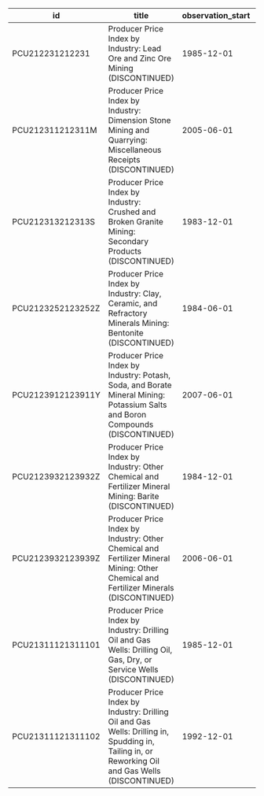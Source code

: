 | id                | title                                                                                                                                             | observation_start   | observation_end   |
|-------------------|---------------------------------------------------------------------------------------------------------------------------------------------------|---------------------|-------------------|
| PCU212231212231   | Producer Price Index by Industry: Lead Ore and Zinc Ore Mining (DISCONTINUED)                                                                     | 1985-12-01          | 2002-06-01        |
| PCU212311212311M  | Producer Price Index by Industry: Dimension Stone Mining and Quarrying: Miscellaneous Receipts (DISCONTINUED)                                     | 2005-06-01          | 2009-11-01        |
| PCU212313212313S  | Producer Price Index by Industry: Crushed and Broken Granite Mining: Secondary Products (DISCONTINUED)                                            | 1983-12-01          | 2012-01-01        |
| PCU2123252123252Z | Producer Price Index by Industry: Clay, Ceramic, and Refractory Minerals Mining: Bentonite (DISCONTINUED)                                         | 1984-06-01          | 2017-12-01        |
| PCU2123912123911Y | Producer Price Index by Industry: Potash, Soda, and Borate Mineral Mining: Potassium Salts and Boron Compounds (DISCONTINUED)                     | 2007-06-01          | 2017-02-01        |
| PCU2123932123932Z | Producer Price Index by Industry: Other Chemical and Fertilizer Mineral Mining: Barite (DISCONTINUED)                                             | 1984-12-01          | 2013-11-01        |
| PCU2123932123939Z | Producer Price Index by Industry: Other Chemical and Fertilizer Mineral Mining: Other Chemical and Fertilizer Minerals (DISCONTINUED)             | 2006-06-01          | 2017-12-01        |
| PCU21311121311101 | Producer Price Index by Industry: Drilling Oil and Gas Wells: Drilling Oil, Gas, Dry, or Service Wells (DISCONTINUED)                             | 1985-12-01          | 2017-12-01        |
| PCU21311121311102 | Producer Price Index by Industry: Drilling Oil and Gas Wells: Drilling in, Spudding in, Tailing in, or Reworking Oil and Gas Wells (DISCONTINUED) | 1992-12-01          | 2017-12-01        |